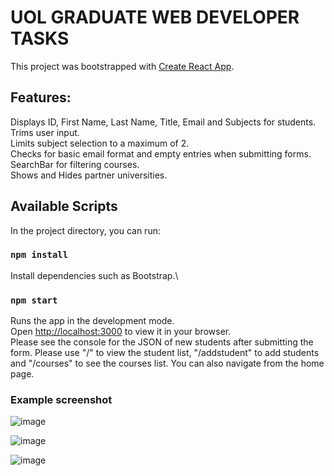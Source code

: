 # UOL GRADUATE WEB DEVELOPER TASKS

This project was bootstrapped with [Create React App](https://github.com/facebook/create-react-app).

## Features:
Displays ID, First Name, Last Name, Title, Email and Subjects for students.\
Trims user input.\
Limits subject selection to a maximum of 2.\
Checks for basic email format and empty entries when submitting forms.
SearchBar for filtering courses.\
Shows and Hides partner universities.

## Available Scripts

In the project directory, you can run:

### `npm install`

Install dependencies such as Bootstrap.\

### `npm start`

Runs the app in the development mode.\
Open [http://localhost:3000](http://localhost:3000) to view it in your browser.\
Please see the console for the JSON of new students after submitting the form.
Please use "/" to view the student list, "/addstudent" to add students and "/courses" to see the courses list. You can also navigate from the home page.

### Example screenshot


![image](https://github.com/627965745/uol-graduate-web/assets/25855932/85602368-72c4-46ac-a7e3-9d54f981c4bc)

![image](https://github.com/627965745/uol-graduate-web/assets/25855932/83c71438-5ff5-4176-983e-bbe1bc0c28de)

![image](https://github.com/627965745/uol-graduate-web/assets/25855932/e75bc4b9-2fb9-45c1-907b-57028ff9d99b)


